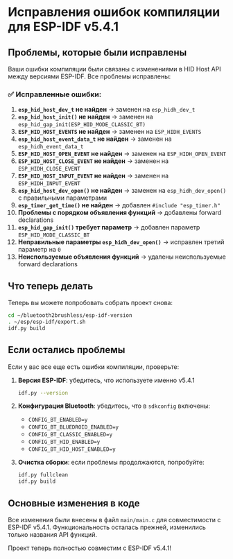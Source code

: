 # Исправления ошибок компиляции для ESP-IDF v5.4.1

## Проблемы, которые были исправлены

Ваши ошибки компиляции были связаны с изменениями в HID Host API между версиями ESP-IDF. Все проблемы исправлены:

### ✅ Исправленные ошибки:

1. **`esp_hid_host_dev_t` не найден** → заменен на `esp_hidh_dev_t`
2. **`esp_hid_host_init()` не найден** → заменен на `esp_hid_gap_init(ESP_HID_MODE_CLASSIC_BT)`
3. **`ESP_HID_HOST_EVENTS` не найден** → заменен на `ESP_HIDH_EVENTS`
4. **`esp_hid_host_event_data_t` не найден** → заменен на `esp_hidh_event_data_t`
5. **`ESP_HID_HOST_OPEN_EVENT` не найден** → заменен на `ESP_HIDH_OPEN_EVENT`
6. **`ESP_HID_HOST_CLOSE_EVENT` не найден** → заменен на `ESP_HIDH_CLOSE_EVENT`
7. **`ESP_HID_HOST_INPUT_EVENT` не найден** → заменен на `ESP_HIDH_INPUT_EVENT`
8. **`esp_hid_host_dev_open()` не найден** → заменен на `esp_hidh_dev_open()` с правильными параметрами
9. **`esp_timer_get_time()` не найден** → добавлен `#include "esp_timer.h"`
10. **Проблемы с порядком объявления функций** → добавлены forward declarations
11. **`esp_hid_gap_init()` требует параметр** → добавлен параметр `ESP_HID_MODE_CLASSIC_BT`
12. **Неправильные параметры `esp_hidh_dev_open()`** → исправлен третий параметр на `0`
13. **Неиспользуемые объявления функций** → удалены неиспользуемые forward declarations


## Что теперь делать

Теперь вы можете попробовать собрать проект снова:

```bash
cd ~/bluetooth2brushless/esp-idf-version
. ~/esp/esp-idf/export.sh
idf.py build
```

## Если остались проблемы

Если у вас все еще есть ошибки компиляции, проверьте:

1. **Версия ESP-IDF**: убедитесь, что используете именно v5.4.1
   ```bash
   idf.py --version
   ```

2. **Конфигурация Bluetooth**: убедитесь, что в `sdkconfig` включены:
   - `CONFIG_BT_ENABLED=y`
   - `CONFIG_BT_BLUEDROID_ENABLED=y`
   - `CONFIG_BT_CLASSIC_ENABLED=y`
   - `CONFIG_BT_HID_ENABLED=y`
   - `CONFIG_BT_HID_HOST_ENABLED=y`

3. **Очистка сборки**: если проблемы продолжаются, попробуйте:
   ```bash
   idf.py fullclean
   idf.py build
   ```

## Основные изменения в коде

Все изменения были внесены в файл `main/main.c` для совместимости с ESP-IDF v5.4.1. Функциональность осталась прежней, изменились только названия API функций.

Проект теперь полностью совместим с ESP-IDF v5.4.1!